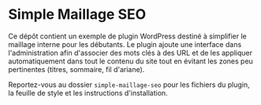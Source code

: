# Simple Maillage SEO

Ce dépôt contient un exemple de plugin WordPress destiné à simplifier le maillage interne pour les débutants. Le plugin ajoute une interface dans l'administration afin d'associer des mots clés à des URL et de les appliquer automatiquement dans tout le contenu du site tout en évitant les zones peu pertinentes (titres, sommaire, fil d'ariane).

Reportez-vous au dossier `simple-maillage-seo` pour les fichiers du plugin, la feuille de style et les instructions d'installation.
